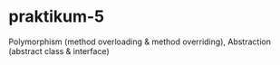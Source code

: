 # praktikum-5
Polymorphism (method overloading &amp; method overriding), Abstraction (abstract class &amp; interface)
